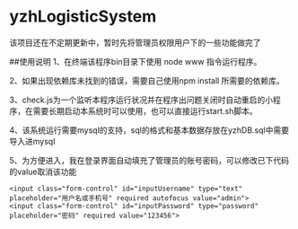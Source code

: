 # yzhLogisticSystem

该项目还在不定期更新中，暂时先将管理员权限用户下的一些功能做完了

##使用说明
1、在终端该程序bin目录下使用 node www 指令运行程序。

2、如果出现依赖库未找到的错误，需要自己使用npm install 所需要的依赖库。

3、check.js为一个监听本程序运行状况并在程序出问题关闭时自动重启的小程序，在需要长期启动本系统时可以使用，也可以直接运行start.sh脚本。

4、该系统运行需要mysql的支持，sql的格式和基本数据存放在yzhDB.sql中需要导入进mysql

5、为方便进入，我在登录界面自动填充了管理员的账号密码，可以修改已下代码的value取消该功能
```
<input class="form-control" id="inputUsername" type="text" placeholder="用户名或手机号" required autofocus value="admin">
<input class="form-control" id="inputPassword" type="password" placeholder="密码" required value="123456">
```
